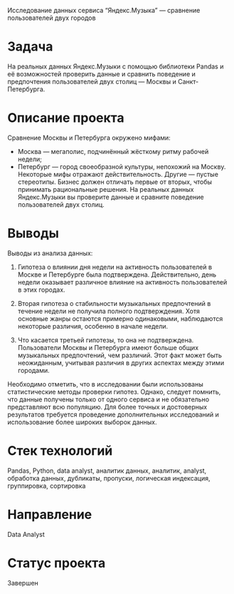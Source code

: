 Исследование данных сервиса “Яндекс.Музыка” — сравнение пользователей двух городов

# Задача
На реальных данных Яндекс.Музыки c помощью библиотеки Pandas и её возможностей проверить данные и сравнить поведение и предпочтения пользователей двух столиц — Москвы и Санкт-Петербурга.

# Описание проекта
Сравнение Москвы и Петербурга окружено мифами:
- Москва — мегаполис, подчинённый жёсткому ритму рабочей недели;
- Петербург — город своеобразной культуры, непохожий на Москву.
Некоторые мифы отражают действительность. Другие — пустые стереотипы. Бизнес должен отличать первые от вторых, чтобы принимать рациональные решения. На реальных данных Яндекс.Музыки вы проверите данные и сравните поведение пользователей двух столиц.

# Выводы
Выводы из анализа данных:

1. Гипотеза о влиянии дня недели на активность пользователей в Москве и Петербурге была подтверждена. Действительно, день недели оказывает различное влияние на активность пользователей в этих городах.

2.  Вторая гипотеза о стабильности музыкальных предпочтений в течение недели не получила полного подтверждения. Хотя основные жанры остаются примерно одинаковыми, наблюдаются некоторые различия, особенно в начале недели.

3. Что касается третьей гипотезы, то она не подтверждена. Пользователи Москвы и Петербурга имеют больше общих музыкальных предпочтений, чем различий. Этот факт может быть неожиданным, учитывая различия в других аспектах между этими городами.

 Необходимо отметить, что в исследовании были использованы статистические методы проверки гипотез. Однако, следует помнить, что данные получены только от одного сервиса и не обязательно представляют всю популяцию. Для более точных и достоверных результатов требуется проведение дополнительных исследований и использование более широких выборок данных.
 
# Стек технологий
Pandas, Python, data analyst, аналитик данных, аналитик, analyst, обработка данных, дубликаты, пропуски, логическая индексация, группировка, сортировка

# Направление
Data Analyst

# Статус проекта
Завершен
